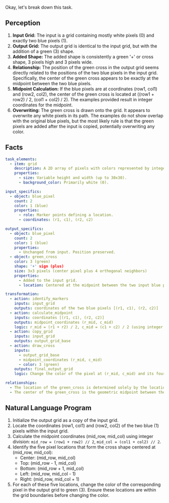 Okay, let's break down this task.

## Perception

1.  **Input Grid:** The input is a grid containing mostly white pixels (0) and exactly two blue pixels (1).
2.  **Output Grid:** The output grid is identical to the input grid, but with the addition of a green (3) shape.
3.  **Added Shape:** The added shape is consistently a green '+' or cross shape, 3 pixels high and 3 pixels wide.
4.  **Relationship:** The position of the green cross in the output grid seems directly related to the positions of the two blue pixels in the input grid. Specifically, the center of the green cross appears to be exactly at the midpoint between the two blue pixels.
5.  **Midpoint Calculation:** If the blue pixels are at coordinates (row1, col1) and (row2, col2), the center of the green cross is located at ((row1 + row2) / 2, (col1 + col2) / 2). The examples provided result in integer coordinates for the midpoint.
6.  **Overwriting:** The green cross is drawn onto the grid. It appears to overwrite any white pixels in its path. The examples do not show overlap with the original blue pixels, but the most likely rule is that the green pixels are added after the input is copied, potentially overwriting any color.

## Facts


```yaml
task_elements:
  - item: grid
    description: A 2D array of pixels with colors represented by integers 0-9.
    properties:
      - size: Variable height and width (up to 30x30).
      - background_color: Primarily white (0).

input_specifics:
  - object: blue_pixel
    count: 2
    color: 1 (blue)
    properties:
      - role: Marker points defining a location.
      - coordinates: (r1, c1), (r2, c2)

output_specifics:
  - object: blue_pixel
    count: 2
    color: 1 (blue)
    properties:
      - Unchanged from input. Position preserved.
  - object: green_cross
    color: 3 (green)
    shape: '+' sign (plus)
    size: 3x3 pixels (center pixel plus 4 orthogonal neighbors)
    properties:
      - Added to the input grid.
      - location: Centered at the midpoint between the two input blue pixels.

transformation:
  - action: identify_markers
    inputs: input_grid
    outputs: coordinates of the two blue pixels [(r1, c1), (r2, c2)]
  - action: calculate_midpoint
    inputs: coordinates [(r1, c1), (r2, c2)]
    outputs: midpoint_coordinates (r_mid, c_mid)
    logic: r_mid = (r1 + r2) / 2, c_mid = (c1 + c2) / 2 (using integer division)
  - action: copy_grid
    inputs: input_grid
    outputs: output_grid_base
  - action: draw_cross
    inputs:
      - output_grid_base
      - midpoint_coordinates (r_mid, c_mid)
      - color: 3 (green)
    outputs: final_output_grid
    logic: Change the color of the pixel at (r_mid, c_mid) and its four orthogonal neighbors (r_mid-1, c_mid), (r_mid+1, c_mid), (r_mid, c_mid-1), (r_mid, c_mid+1) to green (3). Overwrite existing colors if necessary.

relationships:
  - The location of the green_cross is determined solely by the locations of the two blue_pixels in the input.
  - The center of the green_cross is the geometric midpoint between the two blue_pixels.
```


## Natural Language Program

1.  Initialize the output grid as a copy of the input grid.
2.  Locate the coordinates (row1, col1) and (row2, col2) of the two blue (1) pixels within the input grid.
3.  Calculate the midpoint coordinates (mid_row, mid_col) using integer division: `mid_row = (row1 + row2) // 2`, `mid_col = (col1 + col2) // 2`.
4.  Identify the five pixel locations that form the cross shape centered at (mid_row, mid_col):
    *   Center: (mid_row, mid_col)
    *   Top: (mid_row - 1, mid_col)
    *   Bottom: (mid_row + 1, mid_col)
    *   Left: (mid_row, mid_col - 1)
    *   Right: (mid_row, mid_col + 1)
5.  For each of these five locations, change the color of the corresponding pixel in the output grid to green (3). Ensure these locations are within the grid boundaries before changing the color.